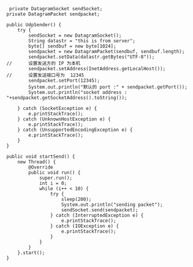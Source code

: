      private DatagramSocket sendSocket;
    private DatagramPacket sendpacket;

    public UdpSender() {
        try {
            sendSocket = new DatagramSocket();
            String datastr = "this is from server";
            byte[] sendbuf = new byte[1024];
            sendpacket = new DatagramPacket(sendbuf, sendbuf.length);
            sendpacket.setData(datastr.getBytes("UTF-8"));
    //      设置发送方的 IP 为本机
            sendpacket.setAddress(InetAddress.getLocalHost());
    //      设置发送端口号为  12345
            sendpacket.setPort(12345);
            System.out.println("默认的 port :" + sendpacket.getPort());
            System.out.println("socket address : "+sendpacket.getSocketAddress().toString());

        } catch (SocketException e) {
            e.printStackTrace();
        } catch (UnknownHostException e) {
            e.printStackTrace();
        } catch (UnsupportedEncodingException e) {
            e.printStackTrace();
        }
    }

    public void startSend() {
        new Thread() {
            @Override
            public void run() {
                super.run();
                int i = 0;
                while (i++ < 10) {
                    try {
                        sleep(200);
                        System.out.println("sending packet");
                        sendSocket.send(sendpacket);
                    } catch (InterruptedException e) {
                        e.printStackTrace();
                    } catch (IOException e) {
                        e.printStackTrace();
                    }
                }
            }
        }.start();
    }